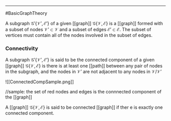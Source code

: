 ----
#BasicGraphTheory 

A subgraph $\mathcal{G}'\{ \mathcal{V}', \mathcal{E}'\}$   of a given [[graph]] $\mathcal{G}\{ \mathcal{V}, \mathcal{E}\}$ is a [[graph]] formed with a subset of nodes $\mathcal{V' \subset V}$ and a subset of edges $\mathcal{E' \subset E}$. The subset of vertices must contain all of the nodes involved in the subset of edges.

### Connectivity

A subgraph $\mathcal{G}'\{ \mathcal{V}', \mathcal{E}'\}$ is said to be the connected component of a given [[graph]] $\mathcal{G}\{ \mathcal{V}, \mathcal{E}\}$ is there is at least one [[path]] between any pair of nodes in the subgraph, and the nodes in $\mathcal{V}'$ are not adjacent to any nodes in $\mathcal{V}/\mathcal{V}'$ 

![[ConnectedCompSample.png]]

//sample: the set of red nodes and edges is the connnected component of the [[graph]]

A [[graph]] $\mathcal{G}\{ \mathcal{V}, \mathcal{E}\}$ is said to be connected [[graph]] if ther e is exactly one connected component.



